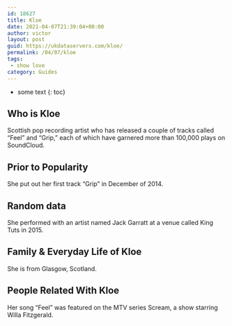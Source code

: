 ```yaml
---
id: 18627
title: Kloe
date: 2021-04-07T21:39:04+00:00
author: victor
layout: post
guid: https://ukdataservers.com/kloe/
permalink: /04/07/kloe
tags:
 - show love
category: Guides
---
```


* some text
{: toc}


## Who is Kloe



Scottish pop recording artist who has released a couple of tracks called &#8220;Feel&#8221; and &#8220;Grip,&#8221; each of which have garnered more than 100,000 plays on SoundCloud.

                
                
                
## Prior to Popularity



She put out her first track &#8220;Grip&#8221; in December of 2014.

                
                
                
## Random data



She performed with an artist named Jack Garratt at a venue called King Tuts in 2015.

                
                
                
## Family & Everyday Life of Kloe



She is from Glasgow, Scotland.

                
                
                
## People Related With Kloe



Her song &#8220;Feel&#8221; was featured on the MTV series Scream, a show starring Willa Fitzgerald.

                
              
            
          
          
          